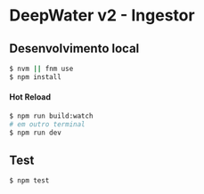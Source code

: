 # DeepWater v2 - Ingestor

## Desenvolvimento local

```bash
$ nvm || fnm use
$ npm install
```

#### Hot Reload

```bash
$ npm run build:watch
# em outro terminal
$ npm run dev
```

## Test

```bash
$ npm test
```
